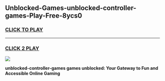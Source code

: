 
## Unblocked-Games-unblocked-controller-games-Play-Free-8ycs0
<h3>
<a href="https://premium76.site?title=unblocked-controller-games&ref=21A">CLICK TO PLAY</a></h3>
<hr>

<h3>
<a href="https://premium76.site?title=unblocked-controller-games&ref=21A">CLICK 2 PLAY</a>
  
</h3>

<a href="https://premium76.site?title=unblocked-controller-games&ref=21A"><img src="https://clearcache.store/games.png"></a>


**unblocked-controller-games games unblocked: Your Gateway to Fun and Accessible Online Gaming**
